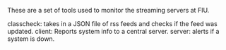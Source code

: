 These are a set of tools used to monitor the streaming servers at FIU. 

classcheck: takes in a JSON file of rss feeds and checks if the feed was updated. 
client: Reports system info to a central server.
server: alerts if a system is down.
